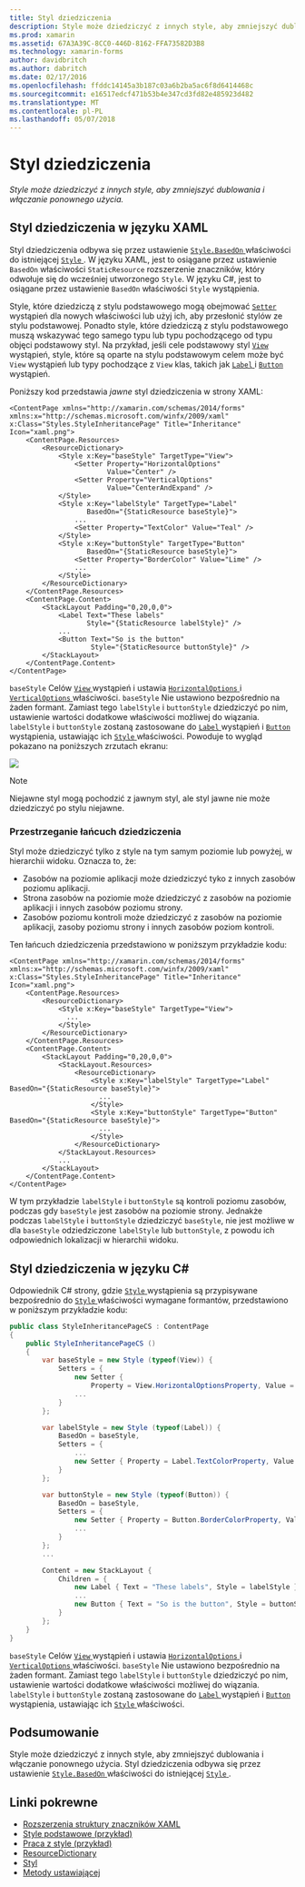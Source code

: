 ```yaml
---
title: Styl dziedziczenia
description: Style może dziedziczyć z innych style, aby zmniejszyć dublowania i włączanie ponownego użycia.
ms.prod: xamarin
ms.assetid: 67A3A39C-8CC0-446D-8162-FFA73582D3B8
ms.technology: xamarin-forms
author: davidbritch
ms.author: dabritch
ms.date: 02/17/2016
ms.openlocfilehash: ffddc14145a3b187c03a6b2ba5ac6f8d6414468c
ms.sourcegitcommit: e16517edcf471b53b4e347cd3fd82e485923d482
ms.translationtype: MT
ms.contentlocale: pl-PL
ms.lasthandoff: 05/07/2018
---
```

# <a name="style-inheritance"></a>Styl dziedziczenia

_Style może dziedziczyć z innych style, aby zmniejszyć dublowania i włączanie ponownego użycia._

## <a name="style-inheritance-in-xaml"></a>Styl dziedziczenia w języku XAML

Styl dziedziczenia odbywa się przez ustawienie [ `Style.BasedOn` ](https://developer.xamarin.com/api/property/Xamarin.Forms.Style.BasedOn/) właściwości do istniejącej [ `Style` ](https://developer.xamarin.com/api/type/Xamarin.Forms.Style/). W języku XAML, jest to osiągane przez ustawienie `BasedOn` właściwości `StaticResource` rozszerzenie znaczników, który odwołuje się do wcześniej utworzonego `Style`. W języku C#, jest to osiągane przez ustawienie `BasedOn` właściwości `Style` wystąpienia.

Style, które dziedziczą z stylu podstawowego mogą obejmować [ `Setter` ](https://developer.xamarin.com/api/type/Xamarin.Forms.Setter/) wystąpień dla nowych właściwości lub użyj ich, aby przesłonić stylów ze stylu podstawowej. Ponadto style, które dziedziczą z stylu podstawowego muszą wskazywać tego samego typu lub typu pochodzącego od typu objęci podstawowy styl. Na przykład, jeśli cele podstawowy styl [ `View` ](https://developer.xamarin.com/api/type/Xamarin.Forms.View/) wystąpień, style, które są oparte na stylu podstawowym celem może być `View` wystąpień lub typy pochodzące z `View` klas, takich jak [ `Label` ](https://developer.xamarin.com/api/type/Xamarin.Forms.Label/) i [ `Button` ](https://developer.xamarin.com/api/type/Xamarin.Forms.Button/) wystąpień.

Poniższy kod przedstawia *jawne* styl dziedziczenia w strony XAML:

```xaml
<ContentPage xmlns="http://xamarin.com/schemas/2014/forms" xmlns:x="http://schemas.microsoft.com/winfx/2009/xaml" x:Class="Styles.StyleInheritancePage" Title="Inheritance" Icon="xaml.png">
    <ContentPage.Resources>
        <ResourceDictionary>
            <Style x:Key="baseStyle" TargetType="View">
                <Setter Property="HorizontalOptions"
                        Value="Center" />
                <Setter Property="VerticalOptions"
                        Value="CenterAndExpand" />
            </Style>
            <Style x:Key="labelStyle" TargetType="Label"
                   BasedOn="{StaticResource baseStyle}">
                ...
                <Setter Property="TextColor" Value="Teal" />
            </Style>
            <Style x:Key="buttonStyle" TargetType="Button"
                   BasedOn="{StaticResource baseStyle}">
                <Setter Property="BorderColor" Value="Lime" />
                ...
            </Style>
        </ResourceDictionary>
    </ContentPage.Resources>
    <ContentPage.Content>
        <StackLayout Padding="0,20,0,0">
            <Label Text="These labels"
                   Style="{StaticResource labelStyle}" />
            ...
            <Button Text="So is the button"
                    Style="{StaticResource buttonStyle}" />
        </StackLayout>
    </ContentPage.Content>
</ContentPage>
```

`baseStyle` Celów [ `View` ](https://developer.xamarin.com/api/type/Xamarin.Forms.View/) wystąpień i ustawia [ `HorizontalOptions` ](https://developer.xamarin.com/api/property/Xamarin.Forms.View.HorizontalOptions/) i [ `VerticalOptions` ](https://developer.xamarin.com/api/property/Xamarin.Forms.View.VerticalOptions/) właściwości. `baseStyle` Nie ustawiono bezpośrednio na żaden formant. Zamiast tego `labelStyle` i `buttonStyle` dziedziczyć po nim, ustawienie wartości dodatkowe właściwości możliwej do wiązania. `labelStyle` i `buttonStyle` zostaną zastosowane do [ `Label` ](https://developer.xamarin.com/api/type/Xamarin.Forms.Label/) wystąpień i [ `Button` ](https://developer.xamarin.com/api/type/Xamarin.Forms.Button/) wystąpienia, ustawiając ich [ `Style` ](https://developer.xamarin.com/api/property/Xamarin.Forms.VisualElement.Style/) właściwości. Powoduje to wygląd pokazano na poniższych zrzutach ekranu:

[![](inheritance-images/style-inheritance.png)](inheritance-images/style-inheritance-large.png#lightbox)

> [!NOTE]
> Niejawne styl mogą pochodzić z jawnym styl, ale styl jawne nie może dziedziczyć po stylu niejawne.

### <a name="respecting-the-inheritance-chain"></a>Przestrzeganie łańcuch dziedziczenia

Styl może dziedziczyć tylko z style na tym samym poziomie lub powyżej, w hierarchii widoku. Oznacza to, że:

- Zasobów na poziomie aplikacji może dziedziczyć tyko z innych zasobów poziomu aplikacji.
- Strona zasobów na poziomie może dziedziczyć z zasobów na poziomie aplikacji i innych zasobów poziomu strony.
- Zasobów poziomu kontroli może dziedziczyć z zasobów na poziomie aplikacji, zasoby poziomu strony i innych zasobów poziom kontroli.

Ten łańcuch dziedziczenia przedstawiono w poniższym przykładzie kodu:

```xaml
<ContentPage xmlns="http://xamarin.com/schemas/2014/forms" xmlns:x="http://schemas.microsoft.com/winfx/2009/xaml" x:Class="Styles.StyleInheritancePage" Title="Inheritance" Icon="xaml.png">
    <ContentPage.Resources>
        <ResourceDictionary>
            <Style x:Key="baseStyle" TargetType="View">
              ...
            </Style>
        </ResourceDictionary>
    </ContentPage.Resources>
    <ContentPage.Content>
        <StackLayout Padding="0,20,0,0">
            <StackLayout.Resources>
                <ResourceDictionary>
                    <Style x:Key="labelStyle" TargetType="Label" BasedOn="{StaticResource baseStyle}">
                      ...
                    </Style>
                    <Style x:Key="buttonStyle" TargetType="Button" BasedOn="{StaticResource baseStyle}">
                      ...
                    </Style>
                </ResourceDictionary>
            </StackLayout.Resources>
            ...
        </StackLayout>
    </ContentPage.Content>
</ContentPage>
```

W tym przykładzie `labelStyle` i `buttonStyle` są kontroli poziomu zasobów, podczas gdy `baseStyle` jest zasobów na poziomie strony. Jednakże podczas `labelStyle` i `buttonStyle` dziedziczyć `baseStyle`, nie jest możliwe w dla `baseStyle` odziedziczone `labelStyle` lub `buttonStyle`, z powodu ich odpowiednich lokalizacji w hierarchii widoku.

## <a name="style-inheritance-in-c35"></a>Styl dziedziczenia w języku C&#35;

Odpowiednik C# strony, gdzie [ `Style` ](https://developer.xamarin.com/api/type/Xamarin.Forms.Style/) wystąpienia są przypisywane bezpośrednio do [ `Style` ](https://developer.xamarin.com/api/property/Xamarin.Forms.VisualElement.Style/) właściwości wymagane formantów, przedstawiono w poniższym przykładzie kodu:

```csharp
public class StyleInheritancePageCS : ContentPage
{
    public StyleInheritancePageCS ()
    {
        var baseStyle = new Style (typeof(View)) {
            Setters = {
                new Setter {
                    Property = View.HorizontalOptionsProperty, Value = LayoutOptions.Center },
                ...
            }
        };

        var labelStyle = new Style (typeof(Label)) {
            BasedOn = baseStyle,
            Setters = {
                ...
                new Setter { Property = Label.TextColorProperty, Value = Color.Teal }
            }
        };

        var buttonStyle = new Style (typeof(Button)) {
            BasedOn = baseStyle,
            Setters = {
                new Setter { Property = Button.BorderColorProperty, Value = Color.Lime },
                ...
            }
        };
        ...

        Content = new StackLayout {
            Children = {
                new Label { Text = "These labels", Style = labelStyle },
                ...
                new Button { Text = "So is the button", Style = buttonStyle }
            }
        };
    }
}
```

`baseStyle` Celów [ `View` ](https://developer.xamarin.com/api/type/Xamarin.Forms.View/) wystąpień i ustawia [ `HorizontalOptions` ](https://developer.xamarin.com/api/property/Xamarin.Forms.View.HorizontalOptions/) i [ `VerticalOptions` ](https://developer.xamarin.com/api/property/Xamarin.Forms.View.VerticalOptions/) właściwości. `baseStyle` Nie ustawiono bezpośrednio na żaden formant. Zamiast tego `labelStyle` i `buttonStyle` dziedziczyć po nim, ustawienie wartości dodatkowe właściwości możliwej do wiązania. `labelStyle` i `buttonStyle` zostaną zastosowane do [ `Label` ](https://developer.xamarin.com/api/type/Xamarin.Forms.Label/) wystąpień i [ `Button` ](https://developer.xamarin.com/api/type/Xamarin.Forms.Button/) wystąpienia, ustawiając ich [ `Style` ](https://developer.xamarin.com/api/property/Xamarin.Forms.VisualElement.Style/) właściwości.

## <a name="summary"></a>Podsumowanie

Style może dziedziczyć z innych style, aby zmniejszyć dublowania i włączanie ponownego użycia. Styl dziedziczenia odbywa się przez ustawienie [ `Style.BasedOn` ](https://developer.xamarin.com/api/property/Xamarin.Forms.Style.BasedOn/) właściwości do istniejącej [ `Style` ](https://developer.xamarin.com/api/type/Xamarin.Forms.Style/).


## <a name="related-links"></a>Linki pokrewne

- [Rozszerzenia struktury znaczników XAML](~/xamarin-forms/xaml/xaml-basics/xaml-markup-extensions.md)
- [Style podstawowe (przykład)](https://developer.xamarin.com/samples/xamarin-forms/UserInterface/Styles/BasicStyles/)
- [Praca z style (przykład)](https://developer.xamarin.com/samples/xamarin-forms/WorkingWithStyles/)
- [ResourceDictionary](https://developer.xamarin.com/api/type/Xamarin.Forms.ResourceDictionary/)
- [Styl](https://developer.xamarin.com/api/type/Xamarin.Forms.Style/)
- [Metody ustawiającej](https://developer.xamarin.com/api/type/Xamarin.Forms.Setter/)
